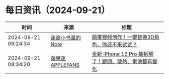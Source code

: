 ﻿# 每日资讯（2024-09-21）

|时间|来源|标题|
|---|---|---|
|2024-09-21 09:24:34|[迷途小书童的Note](https://xugaoxiang.com/feed)|[颠覆视频创作！一键替换3D角色，你还不来试试？](https://xugaoxiang.com/2024/09/21/motionshop/)|
|2024-09-21 08:34:20|[蘋果迷 APPLEFANS](https://applefans.today/feed/)|[全新 iPhone 16 Pro 被拆解了！鏡頭、散熱、電池都有變化](https://applefans.today/2024-09-rewa-lab-teardown-iphone-16-pro-video/)|
